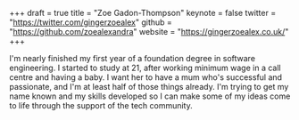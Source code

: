 +++
draft = true
title = "Zoe Gadon-Thompson"
keynote = false
twitter = "https://twitter.com/gingerzoealex"
github = "https://github.com/zoealexandra"
website = "https://gingerzoealex.co.uk/"
+++

I'm nearly finished my first year of a foundation degree in software engineering. I started to study at 21, after working minimum wage in a call centre and having a baby. I want her to have a mum who's successful and passionate, and I'm at least half of those things already. I'm trying to get my name known and my skills developed so I can make some of my ideas come to life through the support of the tech community.